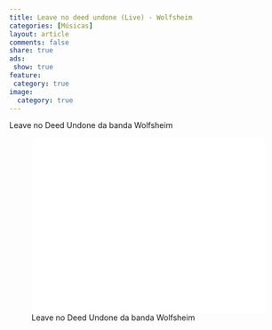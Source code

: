 ```yaml
---
title: Leave no deed undone (Live) - Wolfsheim
categories: [Músicas]
layout: article
comments: false
share: true
ads: 
 show: true
feature:
 category: true
image:
  category: true
---
```


Leave no Deed Undone da banda Wolfsheim
<!--more-->
<figure>
<iframe width="420" height="315" src="//www.youtube.com/embed/TpHBNptgHlY" frameborder="0" allowfullscreen></iframe>
<figcaption>Leave no Deed Undone da banda Wolfsheim</figcaption>
</figure>
